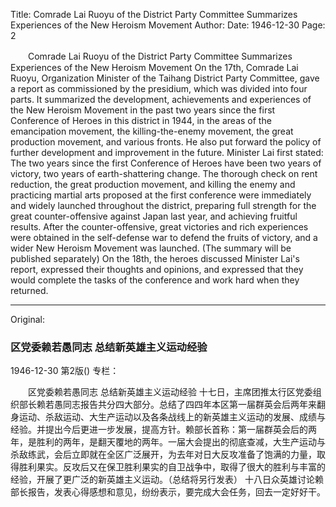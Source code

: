 Title: Comrade Lai Ruoyu of the District Party Committee Summarizes Experiences of the New Heroism Movement
Author:
Date: 1946-12-30
Page: 2

　　Comrade Lai Ruoyu of the District Party Committee
    Summarizes Experiences of the New Heroism Movement
    On the 17th, Comrade Lai Ruoyu, Organization Minister of the Taihang District Party Committee, gave a report as commissioned by the presidium, which was divided into four parts. It summarized the development, achievements and experiences of the New Heroism Movement in the past two years since the first Conference of Heroes in this district in 1944, in the areas of the emancipation movement, the killing-the-enemy movement, the great production movement, and various fronts. He also put forward the policy of further development and improvement in the future. Minister Lai first stated: The two years since the first Conference of Heroes have been two years of victory, two years of earth-shattering change. The thorough check on rent reduction, the great production movement, and killing the enemy and practicing martial arts proposed at the first conference were immediately and widely launched throughout the district, preparing full strength for the great counter-offensive against Japan last year, and achieving fruitful results. After the counter-offensive, great victories and rich experiences were obtained in the self-defense war to defend the fruits of victory, and a wider New Heroism Movement was launched. (The summary will be published separately)
    On the 18th, the heroes discussed Minister Lai's report, expressed their thoughts and opinions, and expressed that they would complete the tasks of the conference and work hard when they returned.



<hr /> 

Original: 


### 区党委赖若愚同志  总结新英雄主义运动经验

1946-12-30
第2版()
专栏：

　　区党委赖若愚同志
    总结新英雄主义运动经验
    十七日，主席团推太行区党委组织部长赖若愚同志报告共分四大部分。总结了四四年本区第一届群英会后两年来翻身运动、杀敌运动、大生产运动以及各条战线上的新英雄主义运动的发展、成绩与经验。并提出今后更进一步发展，提高方针。赖部长首称：第一届群英会后的两年，是胜利的两年，是翻天覆地的两年。一届大会提出的彻底查减，大生产运动与杀敌练武，会后立即就在全区广泛展开，为去年对日大反攻准备了饱满的力量，取得胜利果实。反攻后又在保卫胜利果实的自卫战争中，取得了很大的胜利与丰富的经验，开展了更广泛的新英雄主义运动。（总结将另行发表）
    十八日众英雄讨论赖部长报告，发表心得感想和意见，纷纷表示，要完成大会任务，回去一定好好干。
